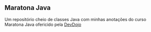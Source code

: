 ## Maratona Java
Um repositório cheio de classes Java com minhas anotações do curso Maratona Java ofericido pela [DevDojo](http://www.devdojo.com.br/#/course/PL62G310vn6nHrMr1tFLNOYP_c73m6nAzL)